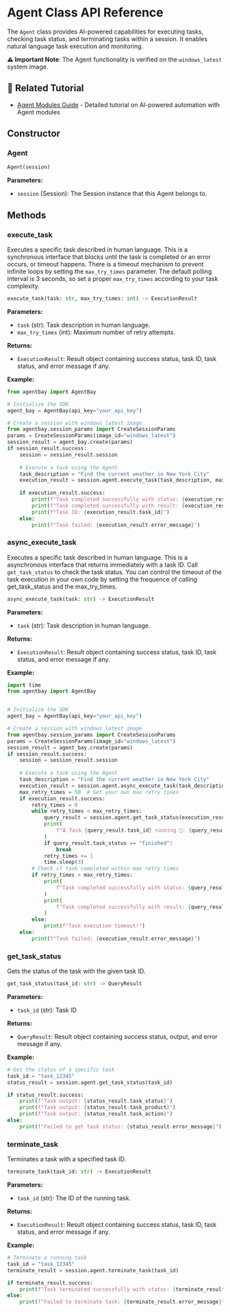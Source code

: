 # Agent Class API Reference

The `Agent` class provides AI-powered capabilities for executing tasks, checking task status, and terminating tasks within a session. It enables natural language task execution and monitoring.

**⚠️ Important Note**: The Agent functionality is verified on the `windows_latest` system image.

## 📖 Related Tutorial

- [Agent Modules Guide](../../../docs/guides/common-features/advanced/agent-modules.md) - Detailed tutorial on AI-powered automation with Agent modules

## Constructor

### Agent

```python
Agent(session)
```

**Parameters:**
- `session` (Session): The Session instance that this Agent belongs to.

## Methods

### execute_task

Executes a specific task described in human language.
This is a synchronous interface that blocks until the task is completed or an error occurs, or timeout happens.
There is a timeout mechanism to prevent infinite loops by setting the `max_try_times` parameter. The default polling interval is 3 seconds, so set a proper `max_try_times` according to your task complexity.

```python
execute_task(task: str, max_try_times: int) -> ExecutionResult
```

**Parameters:**
- `task` (str): Task description in human language.
- `max_try_times` (int): Maximum number of retry attempts.

**Returns:**
- `ExecutionResult`: Result object containing success status, task ID, task status, and error message if any.

**Example:**
```python
from agentbay import AgentBay

# Initialize the SDK
agent_bay = AgentBay(api_key="your_api_key")

# Create a session with windows_latest image
from agentbay.session_params import CreateSessionParams
params = CreateSessionParams(image_id="windows_latest")
session_result = agent_bay.create(params)
if session_result.success:
    session = session_result.session
    
    # Execute a task using the Agent
    task_description = "Find the current weather in New York City"
    execution_result = session.agent.execute_task(task_description, max_try_times=10)
    
    if execution_result.success:
        print(f"Task completed successfully with status: {execution_result.task_status}")
        print(f"Task completed successfully with result: {execution_result.task_result}")
        print(f"Task ID: {execution_result.task_id}")
    else:
        print(f"Task failed: {execution_result.error_message}")
```

### async_execute_task

Executes a specific task described in human language.
This is a asynchronous interface that returns immediately with a task ID. Call `get_task_status` to check the task status.
You can control the timeout of the task execution in your own code by setting the frequence of calling get_task_status and the max_try_times.

```python
async_execute_task(task: str) -> ExecutionResult
```

**Parameters:**
- `task` (str): Task description in human language.

**Returns:**
- `ExecutionResult`: Result object containing success status, task ID, task status, and error message if any.

**Example:**
```python
import time
from agentbay import AgentBay


# Initialize the SDK
agent_bay = AgentBay(api_key="your_api_key")

# Create a session with windows_latest image
from agentbay.session_params import CreateSessionParams
params = CreateSessionParams(image_id="windows_latest")
session_result = agent_bay.create(params)
if session_result.success:
    session = session_result.session
    
    # Execute a task using the Agent
    task_description = "Find the current weather in New York City"
    execution_result = session.agent.async_execute_task(task_description)
    max_retry_times = 50  # Set your own max retry times
    if execution_result.success:
        retry_times = 0
        while retry_times < max_retry_times:
            query_result = session.agent.get_task_status(execution_result.task_id)
            print(
                f"⏳ Task {query_result.task_id} running 🚀: {query_result.task_action}."
            )
            if query_result.task_status == "finished":
                break
            retry_times += 1
            time.sleep(3)
        # Check if task completed within max retry times
        if retry_times < max_retry_times:
            print(
                f"Task completed successfully with status: {query_result.task_status}"
            )
            print(
                f"Task completed successfully with result: {query_result.task_result}"
            )
        else:
            print(f"Task execution timeout!")
    else:
        print(f"Task failed: {execution_result.error_message}")
```

### get_task_status

Gets the status of the task with the given task ID.

```python
get_task_status(task_id: str) -> QueryResult
```

**Parameters:**
- `task_id` (str): Task ID

**Returns:**
- `QueryResult`: Result object containing success status, output, and error message if any.

**Example:**
```python
# Get the status of a specific task
task_id = "task_12345"
status_result = session.agent.get_task_status(task_id)

if status_result.success:
    print(f"Task output: {status_result.task_status}")
    print(f"Task output: {status_result.task_product}")
    print(f"Task output: {status_result.task_action}")
else:
    print(f"Failed to get task status: {status_result.error_message}")
```

### terminate_task

Terminates a task with a specified task ID.

```python
terminate_task(task_id: str) -> ExecutionResult
```

**Parameters:**
- `task_id` (str): The ID of the running task.

**Returns:**
- `ExecutionResult`: Result object containing success status, task ID, task status, and error message if any.

**Example:**
```python
# Terminate a running task
task_id = "task_12345"
terminate_result = session.agent.terminate_task(task_id)

if terminate_result.success:
    print(f"Task terminated successfully with status: {terminate_result.task_status}")
else:
    print(f"Failed to terminate task: {terminate_result.error_message}")
```